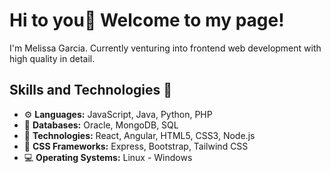 # Hi to you👋 Welcome to my page!

I'm Melissa Garcia. Currently venturing into frontend web development with high quality in detail.

## Skills and Technologies 🚀
- ⚙️ **Languages:** JavaScript, Java, Python, PHP
- 📑 **Databases:** Oracle, MongoDB, SQL
- 🧩 **Technologies:** React, Angular, HTML5, CSS3, Node.js
- 🎨 **CSS Frameworks:** Express, Bootstrap, Tailwind CSS
- 💻 **Operating Systems:** Linux - Windows
